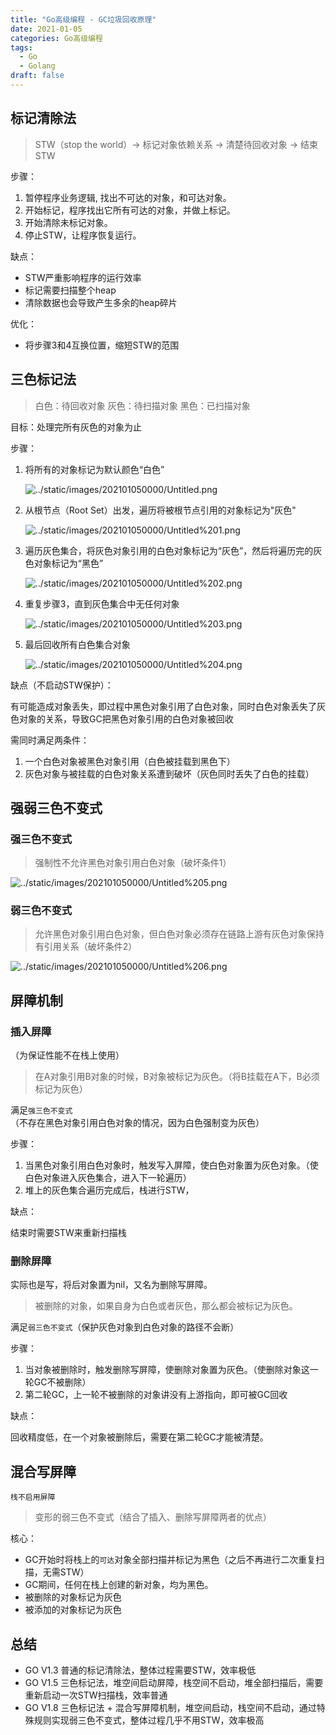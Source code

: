 ```yaml
---
title: "Go高级编程 - GC垃圾回收原理"
date: 2021-01-05
categories: Go高级编程
tags: 
  - Go
  - Golang
draft: false
---
```


## 标记清除法

> STW（stop the world）→ 标记对象依赖关系 → 清楚待回收对象 → 结束STW
> 

步骤：

1. 暂停程序业务逻辑, 找出不可达的对象，和可达对象。
2. 开始标记，程序找出它所有可达的对象，并做上标记。
3. 开始清除未标记对象。
4. 停止STW，让程序恢复运行。

缺点：

- STW严重影响程序的运行效率
- 标记需要扫描整个heap
- 清除数据也会导致产生多余的heap碎片

优化：

- 将步骤3和4互换位置，缩短STW的范围

## 三色标记法

> 白色：待回收对象
灰色：待扫描对象
黑色：已扫描对象

目标：处理完所有灰色的对象为止
> 

步骤：

1. 将所有的对象标记为默认颜色“白色”
    
    ![../static/images/202101050000/Untitled.png](../static/images/202101050000/Untitled.png)
    
2. 从根节点（Root Set）出发，遍历将被根节点引用的对象标记为"灰色"
    
    ![../static/images/202101050000/Untitled%201.png](../static/images/202101050000/Untitled%201.png)
    
3. 遍历灰色集合，将灰色对象引用的白色对象标记为“灰色”，然后将遍历完的灰色对象标记为“黑色”
    
    ![../static/images/202101050000/Untitled%202.png](../static/images/202101050000/Untitled%202.png)
    
4. 重复步骤3，直到灰色集合中无任何对象
    
    ![../static/images/202101050000/Untitled%203.png](../static/images/202101050000/Untitled%203.png)
    
5. 最后回收所有白色集合对象
    
    ![../static/images/202101050000/Untitled%204.png](../static/images/202101050000/Untitled%204.png)
    

缺点（不启动STW保护）：

有可能造成对象丢失，即过程中黑色对象引用了白色对象，同时白色对象丢失了灰色对象的关系，导致GC把黑色对象引用的白色对象被回收

需同时满足两条件：

1. 一个白色对象被黑色对象引用（白色被挂载到黑色下）
2. 灰色对象与被挂载的白色对象关系遭到破坏（灰色同时丢失了白色的挂载）

## 强弱三色不变式

### 强三色不变式

> 强制性不允许黑色对象引用白色对象（破坏条件1）
> 

![../static/images/202101050000/Untitled%205.png](../static/images/202101050000/Untitled%205.png)

### 弱三色不变式

> 允许黑色对象引用白色对象，但白色对象必须存在链路上游有灰色对象保持有引用关系（破坏条件2）
> 

![../static/images/202101050000/Untitled%206.png](../static/images/202101050000/Untitled%206.png)

## 屏障机制

### 插入屏障

（为保证性能不在栈上使用）

> 在A对象引用B对象的时候，B对象被标记为灰色。（将B挂载在A下，B必须标记为灰色）
> 

满足`强三色不变式`（不存在黑色对象引用白色对象的情况，因为白色强制变为灰色）

步骤：

1. 当黑色对象引用白色对象时，触发写入屏障，使白色对象置为灰色对象。（使白色对象进入灰色集合，进入下一轮遍历）
2. 堆上的灰色集合遍历完成后，栈进行STW，

缺点：

结束时需要STW来重新扫描栈

### 删除屏障

实际也是写，将后对象置为nil，又名为删除写屏障。

> 被删除的对象，如果自身为白色或者灰色，那么都会被标记为灰色。
> 

满足`弱三色不变式`（保护灰色对象到白色对象的路径不会断）

步骤：

1. 当对象被删除时，触发删除写屏障，使删除对象置为灰色。（使删除对象这一轮GC不被删除）
2. 第二轮GC，上一轮不被删除的对象讲没有上游指向，即可被GC回收

缺点：

回收精度低，在一个对象被删除后，需要在第二轮GC才能被清楚。

## 混合写屏障

`栈不启用屏障`

> 变形的弱三色不变式（结合了插入、删除写屏障两者的优点）
> 

核心：

- GC开始时将栈上的`可达`对象全部扫描并标记为黑色（之后不再进行二次重复扫描，无需STW）
- GC期间，任何在栈上创建的新对象，均为黑色。
- 被删除的对象标记为灰色
- 被添加的对象标记为灰色

## 总结

- GO V1.3 普通的标记清除法，整体过程需要STW，效率极低
- GO V1.5 三色标记法，堆空间启动屏障，栈空间不启动，堆全部扫描后，需要重新启动一次STW扫描栈，效率普通
- GO V1.8 三色标记法 + 混合写屏障机制，堆空间启动，栈空间不启动，通过特殊规则实现弱三色不变式，整体过程几乎不用STW，效率极高